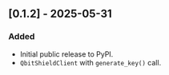 ## [0.1.2] - 2025-05-31
### Added
- Initial public release to PyPI.
- `QbitShieldClient` with `generate_key()` call.